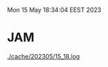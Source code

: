 Mon 15 May 18:34:04 EEST 2023
# JAM
<a href='./cache/202305/15_18.log'>./cache/202305/15_18.log</a>
